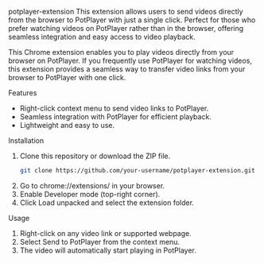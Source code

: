 potplayer-extension
This extension allows users to send videos directly from the browser to PotPlayer with just a single click. Perfect for those who prefer watching videos on PotPlayer rather than in the browser, offering seamless integration and easy access to video playback.

This Chrome extension enables you to play videos directly from your browser on PotPlayer. If you frequently use PotPlayer for watching videos, this extension provides a seamless way to transfer video links from your browser to PotPlayer with one click.

Features
- Right-click context menu to send video links to PotPlayer.
- Seamless integration with PotPlayer for efficient playback.
- Lightweight and easy to use.

Installation

1. Clone this repository or download the ZIP file.
   ```bash
   git clone https://github.com/your-username/potplayer-extension.git
2. Go to chrome://extensions/ in your browser.
3. Enable Developer mode (top-right corner).
4. Click Load unpacked and select the extension folder.

Usage
1. Right-click on any video link or supported webpage.
2. Select Send to PotPlayer from the context menu.
3. The video will automatically start playing in PotPlayer.   
